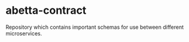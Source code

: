 # abetta-contract
Repository which contains important schemas for use between different microservices.